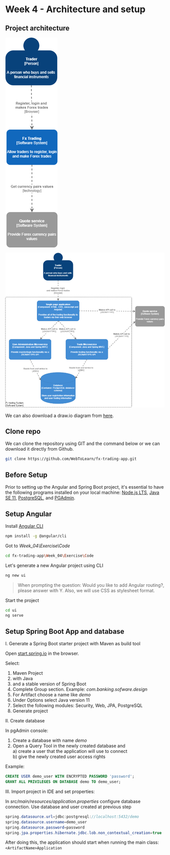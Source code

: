 # Week 4 - Architecture and setup

## Project architecture

![Architecture - System Contex](Img/fx-trading-app-architecture-System-Context.png "Architecture - System Contex")

![Architecture - Container diagram](Img/fx-trading-app-architecture-Container-diagram.png "Architecture - Container-diagram")

We can also download a draw.io diagram from [here](https://drive.google.com/file/d/1gqwqInmvqGzmxTmXexQ1iFbuM0e-E9qk/view?usp=sharing).

## Clone repo

We can clone the repository using GIT and the command below or we can download it directly from Github.

```bash
git clone https://github.com/WebToLearn/fx-trading-app.git
```

## Before Setup

Prior to setting up the Angular and Spring Boot project, it's essential to have the following programs installed on your local machine: [Node.js LTS](https://nodejs.org/en), [Java SE 11](https://www.oracle.com/java/technologies/javase/jdk11-archive-downloads.html), [PostgreSQL](https://www.postgresql.org/), and [PGAdmin](https://www.pgadmin.org/).

## Setup Angular

Install [Angular CLI](https://cli.angular.io/)

```bash
npm install -g @angular/cli
```

Got to *Week_04\Exercise\Code*

```bash
cd fx-trading-app\Week_04\Exercise\Code
```

Let's generate a new Angular project using CLI

```bash
ng new ui
```

> When prompting the question: Would you like to add Angular routing?, please answer with Y. Also, we will use CSS as stylesheet format.

Start the project

```bash
cd ui
ng serve
```

## Setup Spring Boot App and database

I. Generate a Spring Boot starter project with Maven as build tool  

Open [start.spring.io](https://start.spring.io/) in the browser.  

Select:

1. Maven Project
2. with Java
3. and a stable version of Spring Boot
4. Complete Group section. Example: *com.banking.sofware.design*
5. For Artifact choose a name like *demo*
6. Under Options select Java version 11
7. Select the following modules: Security, Web, JPA, PostgreSQL
8. Generate project

II. Create database  

In pgAdmin console:  

1. Create a database with name *demo*
2. Open a Query Tool in the newly created database and  
a) create a user that the application will use to connect  
b) give the newly created user access rights

Example:

```sql
CREATE USER demo_user WITH ENCRYPTED PASSWORD 'password';
GRANT ALL PRIVILEGES ON DATABASE demo TO demo_user;
```

III. Import project in IDE and set properties:  

In *src/main/resources/application.properties* configure database connection.
Use database and user created at previous step

```JAVA
spring.datasource.url=jdbc:postgresql://localhost:5432/demo
spring.datasource.username=demo_user
spring.datasource.password=password
spring.jpa.properties.hibernate.jdbc.lob.non_contextual_creation=true
```

After doing this, the application should start when running the main class: ```<ArtifactName>Application```
